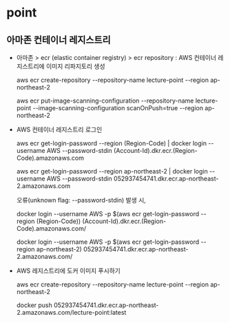 # point

## 아마존 컨테이너 레지스트리
  - 아마존 > ecr (elastic container registry) > ecr repository : AWS 컨테이너 레지스트리에 이미지 리파지토리 생성

    aws ecr create-repository --repository-name lecture-point --region ap-northeast-2

    aws ecr put-image-scanning-configuration --repository-name lecture-point --image-scanning-configuration scanOnPush=true --region ap-northeast-2
    
  - AWS 컨테이너 레지스트리 로그인
  
    aws ecr get-login-password --region (Region-Code) | docker login --username AWS --password-stdin (Account-Id).dkr.ecr.(Region-Code).amazonaws.com
    
    aws ecr get-login-password --region ap-northeast-2 | docker login --username AWS --password-stdin 052937454741.dkr.ecr.ap-northeast-2.amazonaws.com

    오류(unknown flag: --password-stdin) 발생 시,
      
      docker login --username AWS -p $(aws ecr get-login-password --region (Region-Code)) (Account-Id).dkr.ecr.(Region-Code).amazonaws.com/
      
      docker login --username AWS -p $(aws ecr get-login-password --region ap-northeast-2) 052937454741.dkr.ecr.ap-northeast-2.amazonaws.com/
      
  - AWS 레지스트리에 도커 이미지 푸시하기
    
    aws ecr create-repository --repository-name lecture-point --region ap-northeast-2
    
    docker push 052937454741.dkr.ecr.ap-northeast-2.amazonaws.com/lecture-point:latest



    
      
      




